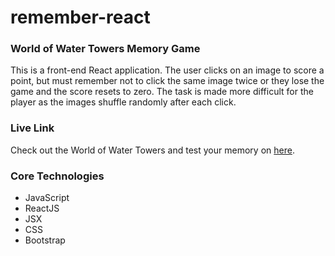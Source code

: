 # remember-react
### World of Water Towers Memory Game
This is a front-end React application. The user clicks on an image to score a point, but must remember not to click the same image twice or they lose the game and the score resets to zero. The task is made more difficult for the player as the images shuffle randomly after each click.

### Live Link
Check out the World of Water Towers and test your memory on [here](https://water-tower-world.herokuapp.com/).

### Core Technologies
* JavaScript
* ReactJS
* JSX
* CSS 
* Bootstrap
